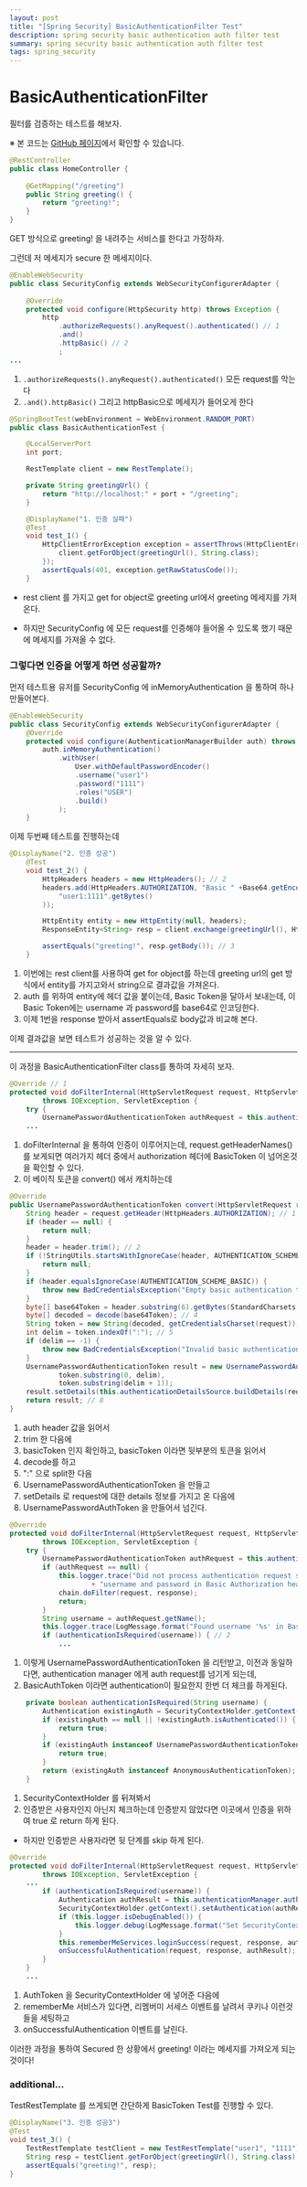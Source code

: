 ```yaml
---
layout: post
title: "[Spring Security] BasicAuthenticationFilter Test"
description: spring security basic authentication auth filter test
summary: spring security basic authentication auth filter test
tags: spring_security
---
```


# BasicAuthenticationFilter

필터를 검증하는 테스트를 해보자.

※ 본 코드는 [GitHub 페이지](https://github.com/Bluewind8791/Learning-Programming/tree/main/Learning-Spring/Part3/5-BasicAuthenticationFilter-Test)에서 확인할 수 있습니다.

```java
@RestController
public class HomeController {
    
    @GetMapping("/greeting")
    public String greeting() {
        return "greeting!";
    }
}
```

GET 방식으로 greeting! 을 내려주는 서비스를 한다고 가정하자.

그런데 저 메세지가 secure 한 메세지이다.

```java
@EnableWebSecurity
public class SecurityConfig extends WebSecurityConfigurerAdapter {
    
    @Override
    protected void configure(HttpSecurity http) throws Exception {
        http
            .authorizeRequests().anyRequest().authenticated() // 1
            .and()
            .httpBasic() // 2
            ;
...
```

1. `.authorizeRequests().anyRequest().authenticated()` 모든 request를 막는다
2. `.and().httpBasic()` 그리고 httpBasic으로 메세지가 들어오게 한다

```java
@SpringBootTest(webEnvironment = WebEnvironment.RANDOM_PORT)
public class BasicAuthenticationTest {

    @LocalServerPort
    int port;

    RestTemplate client = new RestTemplate();

    private String greetingUrl() {
        return "http://localhost:" + port + "/greeting";
    }

    @DisplayName("1. 인증 실패")
    @Test
    void test_1() {
        HttpClientErrorException exception = assertThrows(HttpClientErrorException.class, () -> {
            client.getForObject(greetingUrl(), String.class);
        });
        assertEquals(401, exception.getRawStatusCode());
    }
```

- rest client 를 가지고 get for object로 greeting url에서 greeting 메세지를 가져온다.

- 하지만 SecurityConfig 에 모든 request를 인증해야 들어올 수 있도록 했기 때문에 메세지를 가져올 수 없다.

### 그렇다면 인증을 어떻게 하면 성공할까?

먼저 테스트용 유저를 SecurityConfig 에 inMemoryAuthentication 을 통하여 하나 만들어본다.

```java
@EnableWebSecurity
public class SecurityConfig extends WebSecurityConfigurerAdapter {
    @Override
    protected void configure(AuthenticationManagerBuilder auth) throws Exception {
        auth.inMemoryAuthentication()
            .withUser(
                User.withDefaultPasswordEncoder()
                .username("user1")
                .password("1111")
                .roles("USER")
                .build()
            );
    }
```

이제 두번째 테스트를 진행하는데

```java
@DisplayName("2. 인증 성공")
    @Test
    void test_2() {
        HttpHeaders headers = new HttpHeaders(); // 2
        headers.add(HttpHeaders.AUTHORIZATION, "Basic " +Base64.getEncoder().encodeToString(
            "user1:1111".getBytes()
        ));

        HttpEntity entity = new HttpEntity(null, headers);
        ResponseEntity<String> resp = client.exchange(greetingUrl(), HttpMethod.GET, entity, String.class); // 1

        assertEquals("greeting!", resp.getBody()); // 3
    }
```

1. 이번에는 rest client를 사용하여 get for object를 하는데 greeting url의 get 방식에서 entity를 가지고와서 string으로 결과값을 가져온다.
2. auth 를 위하여 entity에 헤더 값을 붙이는데, Basic Token을 달아서 보내는데, 이 Basic Token에는 username 과 password를 base64로 인코딩한다.
3. 이제 1번을 response 받아서 assertEquals로 body값과 비교해 본다.

이제 결과값을 보면 테스트가 성공하는 것을 알 수 있다.

---

이 과정을 BasicAuthenticationFilter class를 통하여 자세히 보자.

```java
@Override // 1
protected void doFilterInternal(HttpServletRequest request, HttpServletResponse response, FilterChain chain)
		throws IOException, ServletException {
	try {
		UsernamePasswordAuthenticationToken authRequest = this.authenticationConverter.convert(request); // 2
    ...
```

1. doFilterInternal 을 통하여 인증이 이루어지는데, request.getHeaderNames() 를 보게되면 여러가지 헤더 중에서 authorization 헤더에 BasicToken 이 넘어온것을 확인할 수 있다.
2. 이 베이직 토큰을 convert() 에서 캐치하는데

```java
@Override
public UsernamePasswordAuthenticationToken convert(HttpServletRequest request) {
	String header = request.getHeader(HttpHeaders.AUTHORIZATION); // 1
	if (header == null) {
		return null;
	}
	header = header.trim(); // 2
	if (!StringUtils.startsWithIgnoreCase(header, AUTHENTICATION_SCHEME_BASIC)) {
		return null;
	}
	if (header.equalsIgnoreCase(AUTHENTICATION_SCHEME_BASIC)) {
		throw new BadCredentialsException("Empty basic authentication token");
	}
	byte[] base64Token = header.substring(6).getBytes(StandardCharsets.UTF_8); // 3
	byte[] decoded = decode(base64Token); // 4
	String token = new String(decoded, getCredentialsCharset(request));
	int delim = token.indexOf(":"); // 5
	if (delim == -1) {
		throw new BadCredentialsException("Invalid basic authentication token");
	}
	UsernamePasswordAuthenticationToken result = new UsernamePasswordAuthenticationToken( // 6
            token.substring(0, delim),
			token.substring(delim + 1));
	result.setDetails(this.authenticationDetailsSource.buildDetails(request)); // 7
	return result; // 8
}
```

1. auth header 값을 읽어서 
2. trim 한 다음에
3. basicToken 인지 확인하고, basicToken 이라면 뒷부분의 토큰을 읽어서
4. decode를 하고
5. ":" 으로 split한 다음 
6. UsernamePasswordAuthenticationToken 을 만들고
7. setDetails 로 request에 대한 details 정보를 가지고 온 다음에
8. UsernamePasswordAuthToken 을 만들어서 넘긴다.

```java
@Override
protected void doFilterInternal(HttpServletRequest request, HttpServletResponse response, FilterChain chain)
		throws IOException, ServletException {
	try {
		UsernamePasswordAuthenticationToken authRequest = this.authenticationConverter.convert(request); // 1
		if (authRequest == null) {
			this.logger.trace("Did not process authentication request since failed to find "
					+ "username and password in Basic Authorization header");
			chain.doFilter(request, response);
			return;
		}
		String username = authRequest.getName();
		this.logger.trace(LogMessage.format("Found username '%s' in Basic Authorization header", username));
		if (authenticationIsRequired(username)) { // 2
			...
```

1. 이렇게 UsernamePasswordAuthenticationToken 을 리턴받고, 이전과 동일하다면, authentication manager 에게 auth request를 넘기게 되는데,
2. BasicAuthToken 이라면 authentication이 필요한지 한번 더 체크를 하게된다.

```java
	private boolean authenticationIsRequired(String username) {
		Authentication existingAuth = SecurityContextHolder.getContext().getAuthentication(); // 1
		if (existingAuth == null || !existingAuth.isAuthenticated()) { // 2
			return true;
		}
		if (existingAuth instanceof UsernamePasswordAuthenticationToken && !existingAuth.getName().equals(username)) {
			return true;
		}
		return (existingAuth instanceof AnonymousAuthenticationToken);
	}
```

1. SecurityContextHolder 를 뒤져봐서 
2. 인증받은 사용자인지 아닌지 체크하는데 인증받지 않았다면 이곳에서 인증을 위하여 true 로 return 하게 된다.
- 하지만 인증받은 사용자라면 뒷 단계를 skip 하게 된다.

```java
@Override
protected void doFilterInternal(HttpServletRequest request, HttpServletResponse response, FilterChain chain)
		throws IOException, ServletException {
	...
		if (authenticationIsRequired(username)) {
			Authentication authResult = this.authenticationManager.authenticate(authRequest);
			SecurityContextHolder.getContext().setAuthentication(authResult); // 1
			if (this.logger.isDebugEnabled()) {
				this.logger.debug(LogMessage.format("Set SecurityContextHolder to %s", authResult));
			}
			this.rememberMeServices.loginSuccess(request, response, authResult); // 2
			onSuccessfulAuthentication(request, response, authResult); // 3
		}
	}
	...
```

1. AuthToken 을 SecurityContextHolder 에 넣어준 다음에 
2. rememberMe 서비스가 있다면, 리멤버미 서세스 이벤트를 날려서 쿠키나 이런것들을 세팅하고
3. onSuccessfulAuthentication 이벤트를 날린다.

이러한 과정을 통하여 Secured 한 상황에서 greeting! 이라는 메세지를 가져오게 되는것이다!


### additional...

TestRestTemplate 를 쓰게되면 간단하게 BasicToken Test를 진행할 수 있다.

```java
@DisplayName("3. 인증 성공3")
@Test
void test_3() {
    TestRestTemplate testClient = new TestRestTemplate("user1", "1111");
    String resp = testClient.getForObject(greetingUrl(), String.class);
    assertEquals("greeting!", resp);
}
```

